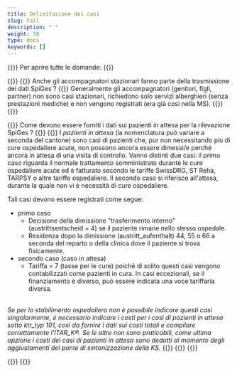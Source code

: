 ```yaml
---
title: Delimitazione dei casi
slug: Fall
description: " "
weight: 50
type: docs
keywords: []
---
```


{{<faqBlock>}}
Per aprire tutte le domande: {{<collapsibleGroupCommand groupId="Fall">}}

{{<numberedList>}}
{{<listItem>}} <!--DeepL-->
Anche gli accompagnatori stazionari fanno parte della trasmissione dei dati SpiGes ?
{{<collapsibleBlock groupId="Fall">}}
Generalmente gli accompagnatori (genitori, figli, partner) non sono casi stazionari, richiedono solo servizi alberghieri (senza prestazioni mediche) e non vengono registrati (era già così nella MS).
{{</collapsibleBlock>}}
{{</listItem>}}

{{<listItem>}}
Come devono essere forniti i dati sui pazienti in attesa per la rilevazione SpiGes ?
{{<collapsibleBlock groupId="Fall">}}
{{<markdown>}}
I *pazienti in attesa* (la nomenclatura può variare a seconda del cantone) sono casi di pazienti che, pur non necessitando più di cure ospedaliere acute, non possono ancora essere dimessi/e perché ancora in attesa di una visita di controllo. Vanno distinti due casi: il primo caso riguarda il normale trattamento somministrato durante le cure ospedaliere acute ed è fatturato secondo le tariffe SwissDRG, ST Reha, TARPSY o altre tariffe ospedaliere. Il secondo caso si riferisce all'attesa, durante la quale non vi è necessità di cure ospedaliere.  

Tali casi devono essere registrati come segue:

- primo caso
    - Decisione della dimissione "trasferimento interno" (austrittsentscheid = 4) se il paziente rimane nello stesso ospedale.
    - Residenza dopo la dimissione (austritt_aufenthalt) 44, 55 o 66 a seconda del reparto o della clinica dove il paziente si trova fisicamente.
- secondo caso (caso in attesa)
    - Tariffa = 7 (tasse per le cure) poiché di solito questi casi vengono contabilizzati come pazienti in cura. In casi eccezionali, se il finanziamento è diverso, può essere indicata una voce tariffaria diversa.  

&nbsp;  
*Se per lo stabilimento ospedaliero non è possibile indicare questi casi singolarmente, è necessario indicare i costi per i casi di pazienti in attesa sotto ktr_typ 101, così da fornire i dati sui costi totali e compilare correttamente l'ITAR_K®. Se le altre non sono praticabili, come ultima opzione i costi dei casi di pazienti in attesa sono dedotti al momento degli aggiustamenti del ponte di sintonizzazione della KS.*
{{</markdown>}}
{{</collapsibleBlock>}}
{{</listItem>}}

{{</numberedList>}}
{{</faqBlock>}}
